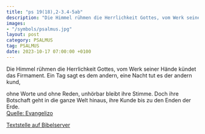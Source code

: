 ```yaml
---
title: "ps 19(18),2-3.4-5ab"
description: "Die Himmel rühmen die Herrlichkeit Gottes, vom Werk seiner Hände kündet das Firmament. Ein Tag sagt es dem andern, eine Nacht tut es der andern kund,  ohne Worte und ohne Reden, unhörbar bleibt ihre Stimme. Doch ihre Botschaft geht in die ganze Welt hinaus, ihre Kunde bis zu d...."
images:
- "/symbols/psalmus.jpg"
layout: post
category: PSALMUS
tag: PSALMUS
date: 2023-10-17 07:00:00 +0100
---
```

Die Himmel rühmen die Herrlichkeit Gottes,
vom Werk seiner Hände kündet das Firmament.
Ein Tag sagt es dem andern,
eine Nacht tut es der andern kund,

ohne Worte und ohne Reden,
unhörbar bleibt ihre Stimme.
Doch ihre Botschaft geht in die ganze Welt hinaus,
ihre Kunde bis zu den Enden der Erde.<!--more--><br>
[Quelle: Evangelizo](https://evangeliumtagfuertag.org/DE/gospel)

[Textstelle auf Bibelserver](https://www.bibleserver.com/EU/ps19(18),2-3.4-5ab)
